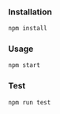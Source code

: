 ### Installation

```sh
npm install
```

### Usage

```sh
npm start
```

### Test

```sh
npm run test
```
